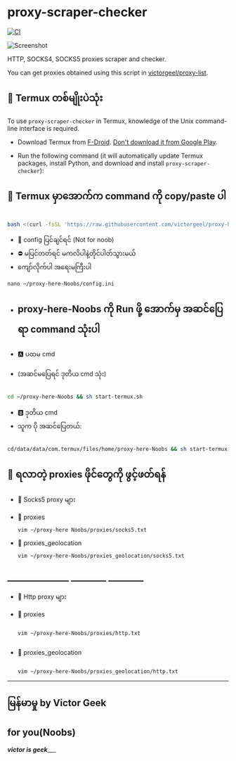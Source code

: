 # proxy-scraper-checker

[![CI](https://github.com/monosans/proxy-scraper-checker/actions/workflows/ci.yml/badge.svg)](https://github.com/monosans/proxy-scraper-checker/actions/workflows/ci.yml)

![Screenshot](screenshot.png)

HTTP, SOCKS4, SOCKS5 proxies scraper and checker.


You can get proxies obtained using this script in [victorgeel/proxy-list](https://github.com/victorgeel/proxy-list-update).

## 🤍 Termux တစ်မျိုးပဲသုံး

To use `proxy-scraper-checker` in Termux, knowledge of the Unix command-line interface is required.

- Download Termux from [F-Droid](https://f-droid.org/en/packages/com.termux/). [Don't download it from Google Play](https://github.com/termux/termux-app#google-play-store-deprecated).


- Run the following command (it will automatically update Termux packages, install Python, and download and install `proxy-scraper-checker`):

## 🤎 Termux မှာအောက်က command ကို copy/paste ပါ
```bash

bash <(curl -fsSL 'https://raw.githubusercontent.com/victorgeel/proxy-here-Noobs/modified/install-termux.sh')
```

- 🤎 config ပြင်ချင်ရင် (Not for noob)
- ⛔ မပြင်တတ်ရင် မကလိပါနဲ့တိုင်ပါတ်သွားမယ်
- ကျော်လိုက်ပါ အရေးမကြီးပါ
```
nano ~/proxy-here-Noobs/config.ini
```
 - ## proxy-here-Noobs ကို Run ဖို့ အောက်မှ အဆင်ပြေရာ command သုံးပါ

-  🅰️ ပထမ cmd
-  (အဆင်မပြေရင် ဒုတိယ cmd သုံး)
  ```bash

cd ~/proxy-here-Noobs && sh start-termux.sh
```
 
 - 🅱️ ဒုတိယ cmd
 - သူက ပို အဆင်ပြေတယ်:
  ```bash

cd/data/data/com.termux/files/home/proxy-here-Noobs && sh start-termux.sh
```

## 🤍 ရလာတဲ့ proxies ဖိုင်တွေကို ဖွင့်ဖတ်ရန်

- 💜 Socks5 proxy များ

- 🩵 proxies
    ```
    vim ~/proxy-here Noobs/proxies/socks5.txt
- 🩵 proxies_geolocation
    ```
    vim ~/proxy-here-Noobs/proxies_geolocation/socks5.txt
## ______________ ________  ________

- 💜 Http proxy များ

- 🩵 proxies
   ```

  vim ~/proxy-here-Noobs/proxies/http.txt


- 🩵 proxies_geolocation
  ```

  vim ~/proxy-here-Noobs/proxies_geolocation/http.txt
  ```
______________________________________
  ## မြန်မာမှု by Victor Geek 
  ## for you(Noobs)
___________victor is geek______________
  
  
  
  


